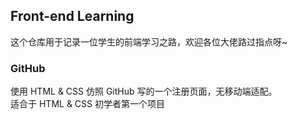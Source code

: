 ## Front-end Learning
这个仓库用于记录一位学生的前端学习之路，欢迎各位大佬路过指点呀~

### GitHub
使用 HTML & CSS 仿照 GitHub 写的一个注册页面，无移动端适配。  
适合于 HTML & CSS 初学者第一个项目
